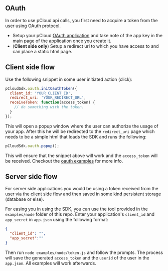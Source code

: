 ## OAuth

In order to use pCloud api calls, you first need to acquire a token from the user using OAuth protocol.

* Setup your pCloud [OAuth application](https://docs.pcloud.com/oauth/index.html) and take note of the app key in the main page of the application once you create it.
* (**Client side only**) Setup a redirect url to which you have access to and can place a static html page.

## Client side flow
Use the following snippet in some user initiated action (click):

``` js
pCloudSdk.oauth.initOauthToken({
  client_id: 'YOUR_CLIENT_ID',
  redirect_uri: 'YOUR_REDIRECT_URL',
  receiveToken: function(access_token) {
    // do something with the token.
  }
});
```

This will open a popup window where the user can authorize the usage of your app. After this he will be redirected to the `redirect_uri` page which needs to be a simple html that loads the SDK and runs the following:

``` js
pCloudSdk.oauth.popup();
```

This will ensure that the snippet above will work and the `access_token` will be received. Checkout the [oauth examples](/pcloud-sdk-js/examples/) for more info.

## Server side flow
For server side applications you would be using a token received from the user via the client side flow and then saved in some kind persistent storage (database or else).

For easing you in using the SDK, you can use the tool provided in the `examples/node` folder of this repo. Enter your application's `client_id` and `app_secret` in `app.json` using the following format:

``` json
{
  "client_id": "",
  "app_secret":""
}
```

 Then run `node examples/node/token.js` and follow the prompts. The process will save the generated `access_token` and the `userid` of the user in the `app.json`. All examples will work afterwards.
